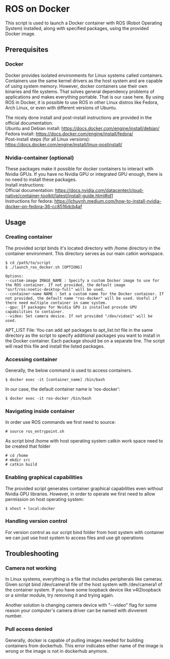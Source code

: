 # ROS on Docker 

This script is used to launch a Docker container with ROS (Robot Operating System) installed, along with specified packages, using the provided Docker image.

## Prerequisites

### Docker
Docker provides isolated environments for Linux systems called containers. Containers use the same kernel drivers as the host system and are capable of using system memory. However, docker containers use their own binaries and file systems. That solves general dependency problems of applications and makes everything portable. That is our case here. By using ROS in Docker, it is possible to use ROS in other Linux distros like Fedora, Arch Linux, or even with different versions of Ubuntu.

The nicely done install and post-install instructions are provided in the official documentation.  \
Ubuntu and Debian install: https://docs.docker.com/engine/install/debian/   \
Fedora install: https://docs.docker.com/engine/install/fedora/     \
Post-install steps (for all Linux versions): https://docs.docker.com/engine/install/linux-postinstall/   

### Nvidia-container (optional)
These packages make it possible for docker containers to interact with Nvidia GPUs. If you have no Nvidia GPU or integrated GPU enough, there is no need to install these packages. \
Install instructions: \
Official documentation: https://docs.nvidia.com/datacenter/cloud-native/container-toolkit/latest/install-guide.html#id1 \
Instructions for fedora: https://jchuynh.medium.com/how-to-install-nvidia-docker-on-fedora-36-cc8516dcb4af


## Usage

### Creating container

The provided script binds it's located directory with /home directory in the container environment. This directory serves as our main catkin workspace. 

```console
$ cd /path/to/script
$ ./launch_ros_docker.sh [OPTIONS]
```




    
    Options:
    --custom-image IMAGE_NAME : Specify a custom Docker image to use for the ROS container. If not provided, the default image "osrf/ros:noetic-desktop-full" will be used.
    --container-name NAME : Set a custom name for the Docker container. If not provided, the default name "ros-docker" will be used. Useful if there need multiple container in same system. 
    --gpu: If packages for Nvidia GPU is installed provide GPU capabilities to container.
    --video: Set camera device. If not provided "/dev/vidoe1" will be used.


APT_LIST File: You can add apt packages to apt_list.txt file in the same directory as the script to specify additional packages you want to install in the Docker container. Each package should be on a separate line. The script will read this file and install the listed packages.
### Accessing container
Generally, the below command is used to access containers.
```console
$ docker exec -it [container_name] /bin/bash
```

In our case, the default container name is 'ros-docker':
```console
$ docker exec -it ros-docker /bin/bash
```
### Navigating inside container
In order use ROS commands we first need to source:
```console
# source ros_entrypoint.sh
```
As script bind /home with host operating system catkin work space need to be created that folder
```console
# cd /home
# mkdir src
# catkin build
```

### Enabling graphical capabilities
The provided script generates container graphical capabilities even without Nvidia GPU libraries. However, in order to operate we first need to allow permission on host operating system:
```console
$ xhost + local:docker
```
### Handling version control
For version control as our script bind folder from host system with container we can just use host system to access files and use git operations



## Troubleshooting

### Camera not working
In Linux systems, everything is a file that includes peripherals like cameras. Given script bind /dev/camera1 file of the host system with /dev/camera1 of the container system. If you have some loopback device like v4l2loopback or a similar module, try removing it and trying again.

Another solution is changing camera device with "--video" flag for some reason your computer's camera driver can be named with divverent number.


### Pull access denied
Generally, docker is capable of pulling images needed for building containers from dockerhub. This error indicates either name of the image is wrong or the image is not in dockerhub anymore.




